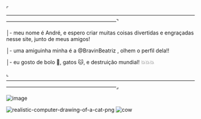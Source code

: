  ⌜—————————————————————————————————————————————————————————⌝

│- meu nome é André, e espero criar muitas coisas divertidas e engraçadas nesse site, junto de meus amigos!

│- uma amiguinha minha é a @BravinBeatriz , olhem o perfil dela!!

│- eu gosto de bolo 🎂, gatos 🐱, e destruição mundial! 💥💥💥

 ⌞—————————————————————————————————————————————————————————⌟
<!---
AndreVictor31/AndreVictor31 is a ✨ special ✨ repository because its `README.md` (this file) appears on your GitHub profile.
You can click the Preview link to take a look at your changes.
--->
![image](https://github.com/AndreVictor31/AndreVictor31/assets/169856691/c9314910-4b0f-4050-ae2a-f42016de116b)


![realistic-computer-drawing-of-a-cat-png](https://github.com/AndreVictor31/AndreVictor31/assets/169856691/5a465e7a-27ef-4aff-9c8b-0ec702f54c2c)
![cow](https://github.com/AndreVictor31/AndreVictor31/assets/169856691/a932b922-eb0e-40e2-ac2d-4c1a8a65987a)


